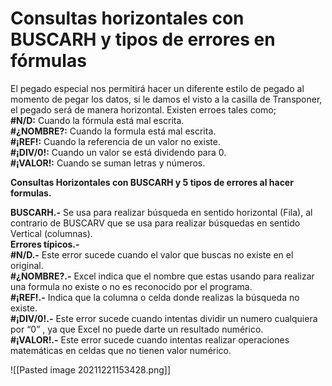 # Consultas horizontales con BUSCARH y tipos de errores en fórmulas

El pegado especial nos permitirá hacer un diferente estilo de pegado al momento de pegar los datos, si le damos el visto a la casilla de Transponer, el pegado será de manera horizontal. Existen erroes tales como;  
**#N/D:** Cuando la fórmula está mal escrita.  
**#¿NOMBRE?:** Cuando la formula está mal escrita.  
**#¡REF!:** Cuando la referencia de un valor no existe.  
**#¡DIV/0!:** Cuando un valor se está dividendo para 0.  
**#¡VALOR!:** Cuando se suman letras y números.

**Consultas Horizontales con BUSCARH y 5 tipos de errores al hacer formulas.**

**BUSCARH.-** Se usa para realizar búsqueda en sentido horizontal (Fila), al contrario de BUSCARV que se usa para realizar búsquedas en sentido Vertical (columnas).  
**Errores típicos.-**  
**#N/D.-** Este error sucede cuando el valor que buscas no existe en el original.  
**#¿NOMBRE?.-** Excel indica que el nombre que estas usando para realizar una formula no existe o no es reconocido por el programa.  
**#¡REF!.-** Indica que la columna o celda donde realizas la búsqueda no existe.  
**#¡DIV/0!.-** Este error sucede cuando intentas dividir un numero cualquiera por “0” , ya que Excel no puede darte un resultado numérico.  
**#¡VALOR!.-** Este error sucede cuando intentas realizar operaciones matemáticas en celdas que no tienen valor numérico.

![[Pasted image 20211221153428.png]]